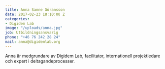 ```yaml
---
title: Anna Sanne Göransson
date: 2017-02-23 18:10:00 Z
categories:
- Digidem Lab
image: "/uploads/anna.jpg"
job: Utbildningsansvarig
phone: "+46 76 242 28 24"
mail: anna@digidemlab.org
---
```


Anna är medgrundare av Digidem Lab, facilitator, internationell projektledare och expert i deltagandeprocesser.
